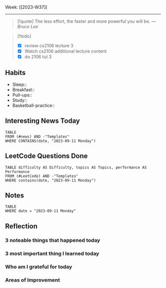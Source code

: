 Week: [[2023-W37]]
- - -
>[!quote]
> The less effort, the faster and more powerful you will be.
> — <cite>Bruce Lee</cite>

>[!todo]
>- [x] review cs2106 lecture 3
>- [x] Watch cs2106 additional lecture content
>- [x] do 2106 tut 3


## Habits

- Sleep:: 
- Breakfast:: 
- Pull-ups:: 
- Study:: 
- Basketball-practice:: 
## Interesting News Today

```dataview
TABLE 
FROM (#news) AND -"Templates"
WHERE CONTAINS(date, "2023-09-11 Monday") 
```

## LeetCode Questions Done

```dataview
TABLE difficulty AS Difficulty, topics AS Topics, performance AS Performance
FROM (#LeetCode) AND -"Templates"
WHERE contains(date, "2023-09-11 Monday") 
```

## Notes

```dataview
TABLE
WHERE date = "2023-09-11 Monday"
```

## Reflection

### 3 noteable things that happened today

### 3 most important thing I learned today

### Who am I grateful for today

### Areas of Improvement
